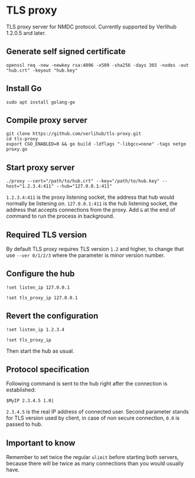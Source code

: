 # TLS proxy

TLS proxy server for NMDC protocol. Currently supported by Verlihub 1.2.0.5 and later.

## Generate self signed certificate

`openssl req -new -newkey rsa:4096 -x509 -sha256 -days 365 -nodes -out "hub.crt" -keyout "hub.key"`

## Install Go

`sudo apt install golang-go`

## Compile proxy server

```
git clone https://github.com/verlihub/tls-proxy.git
cd tls-proxy
export CGO_ENABLED=0 && go build -ldflags "-libgcc=none" -tags netgo proxy.go
```

## Start proxy server

`./proxy --cert="/path/to/hub.crt" --key="/path/to/hub.key" --host="1.2.3.4:411" --hub="127.0.0.1:411"`

`1.2.3.4:411` is the proxy listening socket, the address that hub would normally be listening on. `127.0.0.1:411` is the hub listening socket, the address that accepts connections from the proxy. Add `&` at the end of command to run the process in background.

## Required TLS version

By default TLS proxy requires TLS version `1.2` and higher, to change that use `--ver 0/1/2/3` where the parameter is minor version number.

## Configure the hub

`!set listen_ip 127.0.0.1`

`!set tls_proxy_ip 127.0.0.1`

## Revert the configuration

`!set listen_ip 1.2.3.4`

`!set tls_proxy_ip `

Then start the hub as usual.

## Protocol specification

Following command is sent to the hub right after the connection is established:

`$MyIP 2.3.4.5 1.0|`

`2.3.4.5` is the real IP address of connected user. Second parameter stands for TLS version used by client, in case of non secure connection, `0.0` is passed to hub.

## Important to know

Remember to set twice the regular `ulimit` before starting both servers, because there will be twice as many connections than you would usually have.
